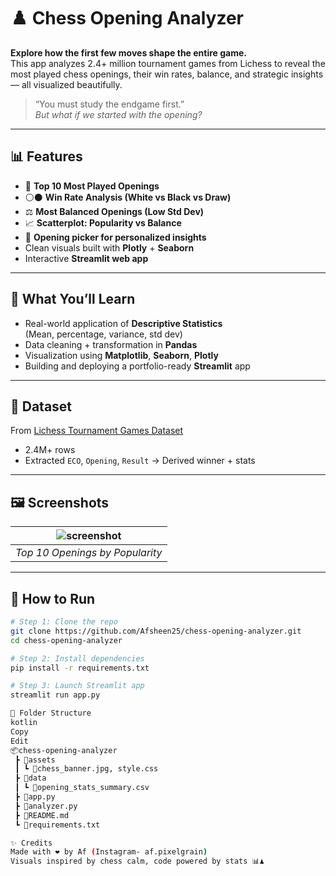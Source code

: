 
# ♟️ Chess Opening Analyzer

**Explore how the first few moves shape the entire game.**  
This app analyzes 2.4+ million tournament games from Lichess to reveal the most played chess openings, their win rates, balance, and strategic insights — all visualized beautifully.

> “You must study the endgame first.”  
> *But what if we started with the opening?*

---

## 📊 Features

- 📌 **Top 10 Most Played Openings**  
- ⚪⚫ **Win Rate Analysis (White vs Black vs Draw)**  
- ⚖️ **Most Balanced Openings (Low Std Dev)**  
- 📈 **Scatterplot: Popularity vs Balance**  
- 🧠 **Opening picker for personalized insights**  
- Clean visuals built with **Plotly** + **Seaborn**  
- Interactive **Streamlit web app**

---

## 🧠 What You’ll Learn

- Real-world application of **Descriptive Statistics**  
  (Mean, percentage, variance, std dev)  
- Data cleaning + transformation in **Pandas**  
- Visualization using **Matplotlib**, **Seaborn**, **Plotly**  
- Building and deploying a portfolio-ready **Streamlit** app

---

## 📁 Dataset

From [Lichess Tournament Games Dataset](https://www.kaggle.com/datasets/lichess/tournament-chess-games)  
- 2.4M+ rows  
- Extracted `ECO`, `Opening`, `Result` → Derived winner + stats

---

## 🖼️ Screenshots

| ![screenshot](assets/app_ss.png) |
|:--:|
| *Top 10 Openings by Popularity* |

---

## 🚀 How to Run

```bash
# Step 1: Clone the repo
git clone https://github.com/Afsheen25/chess-opening-analyzer.git
cd chess-opening-analyzer

# Step 2: Install dependencies
pip install -r requirements.txt

# Step 3: Launch Streamlit app
streamlit run app.py

🧩 Folder Structure
kotlin
Copy
Edit
📦chess-opening-analyzer
 ┣ 📂assets
 ┃ ┗ 📄chess_banner.jpg, style.css
 ┣ 📂data
 ┃ ┗ 📄opening_stats_summary.csv
 ┣ 📄app.py
 ┣ 📄analyzer.py
 ┣ 📄README.md
 ┗ 📄requirements.txt

✨ Credits
Made with ❤️ by Af (Instagram- af.pixelgrain)
Visuals inspired by chess calm, code powered by stats 📊♟️
